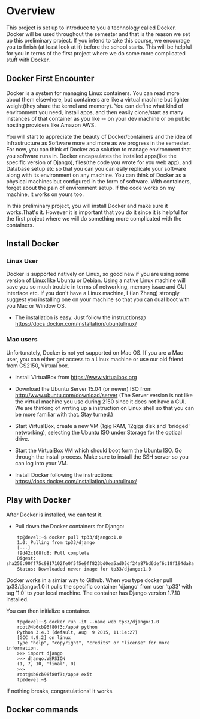 Overview
========

This project is set up to introduce to you a technology called Docker.
Docker will be used throughout the semester and that is the reason we set up this preliminary project.
If you intend to take this course, we encourage you to finish (at least look at it) before the school starts.
This will be helpful for you in terms of the first project where we do some more complicated stuff with Docker.

Docker First Encounter
----------------------
Docker is a system for managing Linux containers. You can read more about them elsewhere, but containers are like a virtual machine but lighter weight(they share the kernel and memory). You can define what kind of environment you need, install apps, and then easily clone/start as many instances of that container as you like -- on your dev machine or on public hosting providers like Amazon AWS.

You will start to appreciate the beauty of Docker/containers and the idea of Infrastructure as Software more and more as we progress in the semester. For now, you can think of Docker as a solution to manage environment that you software runs in. Docker encapsulates the installed apps(like the specific version of Django), files(the code you wrote for you web app), and Database setup etc so that you can you can esily replicate your software along with its environment on any machine. You can think of Docker as a physical machines but configured in the form of software. With containers, forget about the pain of environment setup. If the code works on my machine, it works on yours too.

In this preliminary project, you will install Docker and make sure it works.That's it. However it is important that you do it since it is helpful for the first project where we will do something more complicated with the containers.

Install Docker
--------------
### Linux User
Docker is supported natively on Linux, so good new if you are using some version of Linux like Ubuntu or Debian. Using a native Linux machine will save you so much trouble in terms of networking, memory issue and GUI interface etc. If you don't have a Linux machine, I (Ian Zheng) strongly suggest you installing one on your machine so that you can dual boot with you Mac or Window OS.
- The installation is easy. Just follow the instructions@
  https://docs.docker.com/installation/ubuntulinux/

### Mac users
Unfortunately, Docker is not yet supported on Mac OS. If you are a Mac user, you can either get access to a Linux machine or use our old friend from CS2150, Virtual box.
- Install VirtualBox from https://www.virtualbox.org

- Download the Ubuntu Server 15.04 (or newer) ISO from
  http://www.ubuntu.com/download/server (The Server version is not like the virtual machine you use during 2150 since it does not have a GUI. We are thinking of wrrting up a instruction on Linux shell so that you can be more familiar with that. Stay turned.)

- Start VirtualBox, create a new VM (1gig RAM, 12gigs disk and 
  'bridged' networking), selecting the Ubuntu ISO under Storage for
  the optical drive.

- Start the VirtualBox VM which should boot form the Ubuntu ISO. Go
  through the install process. Make sure to install the SSH server so
  you can log into your VM. 

- Install Docker following the instructions
  https://docs.docker.com/installation/ubuntulinux/

Play with Docker
----------------
After Docker is installed, we can test it.
- Pull down the Docker containers for Django:
```
	tp@devel:~$ docker pull tp33/django:1.0
	1.0: Pulling from tp33/django
	[...]
	f9d42c108fd8: Pull complete 
	Digest: sha256:90ff75c9817102fe0f5f5e9ff823bd0ea5ad05df24a87bd6def6c18f194da8a
	Status: Downloaded newer image for tp33/django:1.0
```
Docker works in a simiar way to Github. When you type 
    docker pull tp33/django:1.0
it pulls the specific container 'django' from user 'tp33' with tag '1.0' to your local machine. The container has Django version 1.7.10 installed.

You can then initialize a container.
```
	tp@devel:~$ docker run -it --name web tp33/django:1.0
	root@4b6cb96f80f3:/app# python
	Python 3.4.3 (default, Aug  9 2015, 11:14:27) 
	[GCC 4.9.2] on linux
	Type "help", "copyright", "credits" or "license" for more information.
	>>> import django
	>>> django.VERSION
	(1, 7, 10, 'final', 0)
	>>> 
	root@4b6cb96f80f3:/app# exit
	tp@devel:~$ 
```
If nothing breaks, congratulations! It works.

Docker commands
---------------
